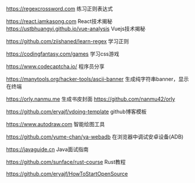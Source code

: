 https://regexcrossword.com
练习正则表达式

https://react.iamkasong.com
React技术揭秘
https://ustbhuangyi.github.io/vue-analysis
Vuejs技术揭秘


https://github.com/ziishaned/learn-regex
学习正则

https://codingfantasy.com/games
学习css游戏

https://www.codecaptcha.io/
程序员分享

https://manytools.org/hacker-tools/ascii-banner
生成纯字符串banner，显示在终端


https://orly.nanmu.me
生成书皮封面
https://github.com/nanmu42/orly

https://github.com/eryajf/vdoing-template
github博客模板


https://www.autodraw.com
智能绘图工具

https://github.com/yume-chan/ya-webadb
在浏览器中调试安卓设备(ADB)

https://javaguide.cn
Java面试指南

https://github.com/sunface/rust-course
Rust教程


https://github.com/eryajf/HowToStartOpenSource
